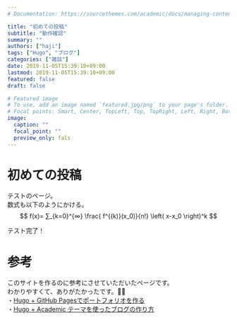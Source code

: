 ```yaml
---
# Documentation: https://sourcethemes.com/academic/docs/managing-content/

title: "初めての投稿"
subtitle: "動作確認"
summary: ""
authors: ["haji"]
tags: ["Hugo", "ブログ"]
categories: ["雑談"]
date: 2019-11-05T15:39:10+09:00
lastmod: 2019-11-05T15:39:10+09:00
featured: false
draft: false

# Featured image
# To use, add an image named `featured.jpg/png` to your page's folder.
# Focal points: Smart, Center, TopLeft, Top, TopRight, Left, Right, BottomLeft, Bottom, BottomRight.
image:
  caption: ""
  focal_point: ""
  preview_only: fals
---
```


# 初めての投稿

テストのページ。\
数式も以下のようにかける。
$$
f(x)= ∑_{k=0}^{∞} \frac{ f^{(k)}(x_0)}{n!} \left( x-x_0 \right)^k
$$

テスト完了！

# 参考
このサイトを作るのに参考にさせていただいたページです。  
わかりやすくて、ありがたかったです。:bowing_man:  
・[Hugo + GitHub Pagesでポートフォリオを作る](http://kohki.hatenablog.jp/entry/hugo-portfolio)  
・[Hugo + Academic テーマを使ったブログの作り方](https://qiita.com/harumaxy/items/58e7e4273c61e7e260b3)